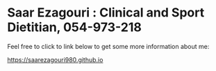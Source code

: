 # Saar Ezagouri : Clinical and Sport Dietitian, 054-973-218

Feel free to click to link below to get some more information about me:

<a href="https://saarezagouri980.github.io"> https://saarezagouri980.github.io </a>
